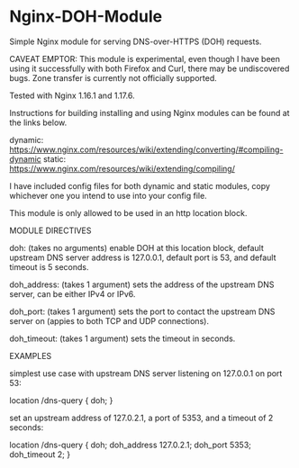 # Nginx-DOH-Module
Simple Nginx module for serving DNS-over-HTTPS (DOH) requests.

CAVEAT EMPTOR: This module is experimental, even though I have been using it successfully with both Firefox and Curl, there may be undiscovered bugs.  Zone transfer is currently not officially supported.

Tested with Nginx 1.16.1 and 1.17.6.

Instructions for building installing and using Nginx modules can be found at the links below.

dynamic: https://www.nginx.com/resources/wiki/extending/converting/#compiling-dynamic
static: https://www.nginx.com/resources/wiki/extending/compiling/

I have included config files for both dynamic and static modules, copy whichever one you intend to use into your config file.

This module is only allowed to be used in an http location block.

MODULE DIRECTIVES

doh: (takes no arguments) enable DOH at this location block, default upstream DNS server address is 127.0.0.1, default port is 53, and default timeout is 5 seconds.

doh_address: (takes 1 argument) sets the address of the upstream DNS server, can be either IPv4 or IPv6.

doh_port: (takes 1 argument) sets the port to contact the upstream DNS server on (appies to both TCP and UDP connections).

doh_timeout: (takes 1 argument) sets the timeout in seconds.

EXAMPLES

simplest use case with upstream DNS server listening on 127.0.0.1 on port 53:

location /dns-query {
    doh;
}


set an upstream address of 127.0.2.1, a port of 5353, and a timeout of 2 seconds:

location /dns-query {
    doh;
    doh_address 127.0.2.1;
    doh_port 5353;
    doh_timeout 2;
}
